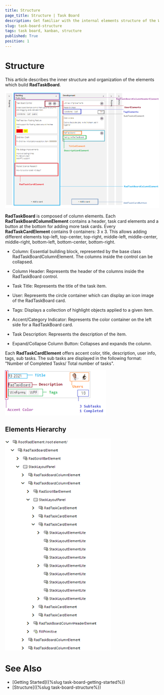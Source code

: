 ```yaml
---
title: Structure
page_title: Structure | Task Board
description: Get familiar with the internal elements structure of the WinForms TaskBoard (Kanban) control.
slug: task-board-structure
tags: task board, kanban, structure
published: True
position: 1  
---
```


# Structure

This article describes the inner structure and organization of the elements which build **RadTaskBoard**.

![task-board-structure 001](images/task-board-structure001.png)

**RadTaskBoard** is composed of column elements. Each **RadTaskBoardColumnElement** contains a header, task card elements and a button at the bottom for adding more task cards. Every **RadTaskCardElement** contains 9 containers: 3 x 3. This allows adding different elements top-left, top-center, top-right, middle-left, middle-center, middle-right, bottom-left, bottom-center, bottom-right. 

* Column: Essential building block, represented by the base class RadTaskBoardColumnElement. The columns inside the control can be collapsed.
 
* Column Header: Represents the header of the columns inside the RadTaskBoard control.

* Task Title: Represents the title of the task item.

* User: Represents the circle container which can display an icon image of the RadTaskBoard card.

* Tags: Displays a collection of highlight objects applied to a given item.

* Accent/Category Indicator: Represents the color container on the left side for a RadTaskBoard card.

* Task Description: Represents the description of the item.

* Expand/Collapse Column Button: Collapses and expands the column.

Each **RadTaskCardElement** offers accent color, title, description, user info, tags, sub tasks. The sub tasks are displayed in the following format: "Number of Completed Tasks/ Total number of tasks". 

![task-board-structure 003](images/task-board-structure003.png)

## Elements Hierarchy
 
![task-board-structure 002](images/task-board-structure002.png)
 
# See Also

* [Getting Started]({%slug task-board-getting-started%})
* [Structure]({%slug task-board-structure%})
 
        
